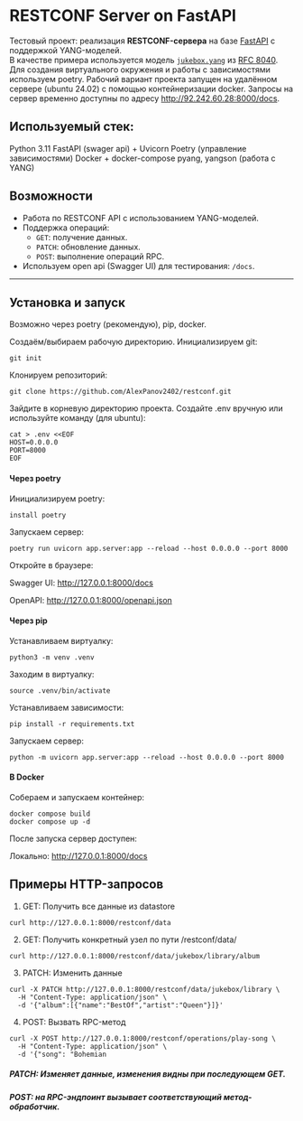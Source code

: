 # RESTCONF Server on FastAPI

Тестовый проект: реализация **RESTCONF-сервера** на базе [FastAPI](https://fastapi.tiangolo.com/) с поддержкой YANG-моделей.  
В качестве примера используется модель [`jukebox.yang`](yang_modules/jukebox.yang) из [RFC 8040](https://datatracker.ietf.org/doc/html/rfc8040).
Для создания виртуального окружения и работы с зависимостями используем poetry.
Рабочий вариант проекта запущен на удалённом сервере (ubuntu 24.02) с помощью контейнеризации docker.
Запросы на сервер временно доступны по адресу http://92.242.60.28:8000/docs. 

## Используемый стек:
Python 3.11
FastAPI (swager api) + Uvicorn
Poetry (управление зависимостями)
Docker + docker-compose
pyang, yangson (работа с YANG)

## Возможности
- Работа по RESTCONF API с использованием YANG-моделей.
- Поддержка операций:
  - `GET`: получение данных.
  - `PATCH`: обновление данных.
  - `POST`: выполнение операций RPC.
- Используем open api (Swagger UI) для тестирования: `/docs`.
---
## Установка и запуск
Возможно через poetry (рекомендую), pip, docker.  

Создаём/выбираем рабочую директорию.
Инициализируем git:
```
git init
```
Клонируем репозиторий:
```
git clone https://github.com/AlexPanov2402/restconf.git
```
Зайдите в корневую директорию проекта.
Создайте .env вручную или используйте команду (для ubuntu):
```
cat > .env <<EOF
HOST=0.0.0.0
PORT=8000
EOF
```

#### Через poetry

Инициализируем poetry:
```
install poetry
``` 
Запускаем сервер:
```
poetry run uvicorn app.server:app --reload --host 0.0.0.0 --port 8000
```

Откройте в браузере:

Swagger UI: http://127.0.0.1:8000/docs

OpenAPI: http://127.0.0.1:8000/openapi.json

#### Через pip
Устанавливаем виртуалку:
```
python3 -m venv .venv
```
Заходим в виртуалку:
```
source .venv/bin/activate
```
Устанавливаем зависимости:
```
pip install -r requirements.txt
```
Запускаем сервер:
```
python -m uvicorn app.server:app --reload --host 0.0.0.0 --port 8000
```
#### В Docker
Собераем и запускаем контейнер:
```
docker compose build
docker compose up -d
```
После запуска сервер доступен:

Локально: http://127.0.0.1:8000/docs


## Примеры HTTP-запросов
1. GET: Получить все данные из datastore
```
curl http://127.0.0.1:8000/restconf/data
```
2. GET: Получить конкретный узел по пути /restconf/data/<path>
```
curl http://127.0.0.1:8000/restconf/data/jukebox/library/album
```
3. PATCH: Изменить данные
```
curl -X PATCH http://127.0.0.1:8000/restconf/data/jukebox/library \
  -H "Content-Type: application/json" \
  -d '{"album":[{"name":"BestOf","artist":"Queen"}]}'
```
4. POST: Вызвать RPC-метод
```
curl -X POST http://127.0.0.1:8000/restconf/operations/play-song \
  -H "Content-Type: application/json" \
  -d '{"song": "Bohemian 
```

##### PATCH: Изменяет данные, изменения видны при последующем GET.

##### POST: на RPC-эндпоинт вызывает соответствующий метод-обработчик.